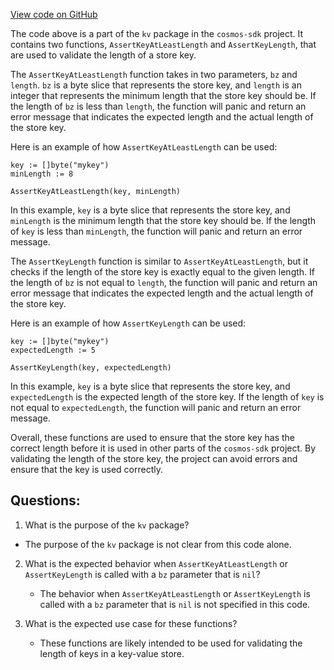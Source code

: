 [View code on GitHub](https://github.com/cosmos/cosmos-sdk.git/types/kv/helpers.go)

The code above is a part of the `kv` package in the `cosmos-sdk` project. It contains two functions, `AssertKeyAtLeastLength` and `AssertKeyLength`, that are used to validate the length of a store key.

The `AssertKeyAtLeastLength` function takes in two parameters, `bz` and `length`. `bz` is a byte slice that represents the store key, and `length` is an integer that represents the minimum length that the store key should be. If the length of `bz` is less than `length`, the function will panic and return an error message that indicates the expected length and the actual length of the store key.

Here is an example of how `AssertKeyAtLeastLength` can be used:

```
key := []byte("mykey")
minLength := 8

AssertKeyAtLeastLength(key, minLength)
```

In this example, `key` is a byte slice that represents the store key, and `minLength` is the minimum length that the store key should be. If the length of `key` is less than `minLength`, the function will panic and return an error message.

The `AssertKeyLength` function is similar to `AssertKeyAtLeastLength`, but it checks if the length of the store key is exactly equal to the given length. If the length of `bz` is not equal to `length`, the function will panic and return an error message that indicates the expected length and the actual length of the store key.

Here is an example of how `AssertKeyLength` can be used:

```
key := []byte("mykey")
expectedLength := 5

AssertKeyLength(key, expectedLength)
```

In this example, `key` is a byte slice that represents the store key, and `expectedLength` is the expected length of the store key. If the length of `key` is not equal to `expectedLength`, the function will panic and return an error message.

Overall, these functions are used to ensure that the store key has the correct length before it is used in other parts of the `cosmos-sdk` project. By validating the length of the store key, the project can avoid errors and ensure that the key is used correctly.
## Questions: 
 1. What is the purpose of the `kv` package?
   - The purpose of the `kv` package is not clear from this code alone.

2. What is the expected behavior when `AssertKeyAtLeastLength` or `AssertKeyLength` is called with a `bz` parameter that is `nil`?
   - The behavior when `AssertKeyAtLeastLength` or `AssertKeyLength` is called with a `bz` parameter that is `nil` is not specified in this code.

3. What is the expected use case for these functions?
   - These functions are likely intended to be used for validating the length of keys in a key-value store.